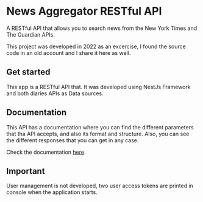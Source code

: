 # News Aggregator RESTful API
A RESTful API that allows you to search news from the New York Times and The Guardian APIs.

This project was developed in 2022 as an excercise, I found the source code in an old account and I share it here as well.

## Get started
This app is a RESTful API that. It was developed using NestJs Framework and both diaries APIs as Data sources.


## Documentation

This API has a documentation where you can find the different parameters that tha API accepts, and also its format and structure. Also, you can see the different responses that you can get in any case.

Check the documentation [here](https://documenter.getpostman.com/view/19615387/UVkvHsNx).

## Important

User management is not developed, two user access tokens are printed in console when the application starts.

## 
 
